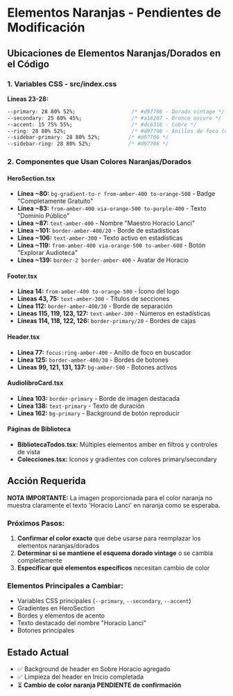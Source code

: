 # Elementos Naranjas - Pendientes de Modificación

## Ubicaciones de Elementos Naranjas/Dorados en el Código

### 1. Variables CSS - src/index.css
**Líneas 23-28:**
```css
--primary: 28 80% 52%;                  /* #d97706 - Dorado vintage */
--secondary: 25 60% 45%;                /* #a16207 - Bronce oscuro */
--accent: 15 75% 55%;                   /* #dc6316 - Cobre */
--ring: 28 80% 52%;                     /* #d97706 - Anillos de foco (dorado) */
--sidebar-primary: 28 80% 52%;         /* #d97706 */
--sidebar-ring: 28 80% 52%;            /* #d97706 */
```

### 2. Componentes que Usan Colores Naranjas/Dorados

#### HeroSection.tsx
- **Línea ~80:** `bg-gradient-to-r from-amber-400 to-orange-500` - Badge "Completamente Gratuito"
- **Línea ~83:** `from-amber-400 via-orange-500 to-purple-400` - Texto "Dominio Público"
- **Línea ~87:** `text-amber-400` - Nombre "Maestro Horacio Lanci"
- **Línea ~101:** `border-amber-400/20` - Borde de estadísticas
- **Línea ~106:** `text-amber-300` - Texto activo en estadísticas
- **Línea ~119:** `from-amber-400 via-orange-500 to-amber-600` - Botón "Explorar Audioteca"
- **Línea ~139:** `border-2 border-amber-400` - Avatar de Horacio

#### Footer.tsx
- **Línea 14:** `from-amber-400 to-orange-500` - Ícono del logo
- **Líneas 43, 75:** `text-amber-300` - Títulos de secciones
- **Línea 112:** `border-amber-400/30` - Borde de separación
- **Líneas 115, 119, 123, 127:** `text-amber-300` - Números en estadísticas
- **Líneas 114, 118, 122, 126:** `border-primary/20` - Bordes de cajas

#### Header.tsx
- **Línea 77:** `focus:ring-amber-400` - Anillo de foco en buscador
- **Línea 125:** `border-amber-400/30` - Bordes de botones
- **Líneas 99, 121, 131, 137:** `bg-amber-500` - Botones activos

#### AudiolibroCard.tsx
- **Línea 103:** `border-primary` - Borde de imagen destacada
- **Línea 138:** `text-primary` - Texto de duración
- **Línea 162:** `bg-primary` - Background de botón reproducir

#### Páginas de Biblioteca
- **BibliotecaTodos.tsx:** Múltiples elementos amber en filtros y controles de vista
- **Colecciones.tsx:** Iconos y gradientes con colores primary/secondary

## Acción Requerida

**NOTA IMPORTANTE:** La imagen proporcionada para el color naranja no muestra claramente el texto 'Horacio Lanci' en naranja como se esperaba. 

### Próximos Pasos:
1. **Confirmar el color exacto** que debe usarse para reemplazar los elementos naranjas/dorados
2. **Determinar si se mantiene el esquema dorado vintage** o se cambia completamente
3. **Especificar qué elementos específicos** necesitan cambio de color

### Elementos Principales a Cambiar:
- Variables CSS principales (`--primary`, `--secondary`, `--accent`)
- Gradientes en HeroSection
- Bordes y elementos de acento
- Texto destacado del nombre "Horacio Lanci"
- Botones principales

## Estado Actual
- ✅ Background de header en Sobre Horacio agregado
- ✅ Limpieza del header en Inicio completada
- ⏳ **Cambio de color naranja PENDIENTE de confirmación**